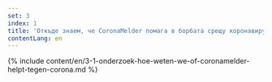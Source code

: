 ```yaml
---
set: 3
index: 1
title: 'Откъде знаем, че CoronaMelder помага в борбата срещу коронавируса?'
contentLang: en
---
```

{% include content/en/3-1-onderzoek-hoe-weten-we-of-coronamelder-helpt-tegen-corona.md %}
